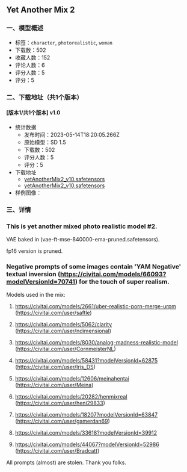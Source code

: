## Yet Another Mix 2
### 一、模型概述

- 标签：`character`, `photorealistic`, `woman`
- 下载数：502
- 收藏人数：152
- 评论人数：6
- 评分人数：5
- 评分：5

### 二、下载地址（共1个版本）

#### [版本1/共1个版本] v1.0

- 统计数据
  - 发布时间：2023-05-14T18:20:05.266Z
  - 原始模型：SD 1.5
  - 下载数：502
  - 评分人数：5
  - 评分：5
- 下载地址
  - [yetAnotherMix2_v10.safetensors](https://civitai.com/api/download/models/70717)
  - [yetAnotherMix2_v10.safetensors](https://civitai.com/api/download/models/70717?type=Model&format=SafeTensor&size=full&fp=fp32)
- 样例图像：

### 三、详情
<h3>This is yet another mixed photo realistic model #2.</h3><p></p><p>VAE baked in (vae-ft-mse-840000-ema-pruned.safetensors).</p><p>fp16 version is pruned.</p><p></p><h3><strong>Negative prompts of some images contain 'YAM Negative' textual inversion (</strong><a target="_blank" rel="ugc" href="https://civitai.com/models/66093?modelVersionId=70741"><strong>https://civitai.com/models/66093?modelVersionId=70741</strong></a><strong>) for the touch of super realism.</strong></h3><p></p><p>Models used in the mix:</p><ol><li><p><a target="_blank" rel="ugc" href="https://civitai.com/models/2661/uber-realistic-porn-merge-urpm">https://civitai.com/models/2661/uber-realistic-porn-merge-urpm</a> (<a target="_blank" rel="ugc" href="https://civitai.com/user/saftle">https://civitai.com/user/saftle</a>)</p></li><li><p><a target="_blank" rel="ugc" href="https://civitai.com/models/5062/clarity">https://civitai.com/models/5062/clarity</a> (<a target="_blank" rel="ugc" href="https://civitai.com/user/ndimensional">https://civitai.com/user/ndimensional</a>)</p></li><li><p><a target="_blank" rel="ugc" href="https://civitai.com/models/8030/analog-madness-realistic-model">https://civitai.com/models/8030/analog-madness-realistic-model</a> (<a target="_blank" rel="ugc" href="https://civitai.com/user/CornmeisterNL">https://civitai.com/user/CornmeisterNL</a>)</p></li><li><p><a target="_blank" rel="ugc" href="https://civitai.com/models/58431?modelVersionId=62875">https://civitai.com/models/58431?modelVersionId=62875</a> (<a target="_blank" rel="ugc" href="https://civitai.com/user/Iris_DS">https://civitai.com/user/Iris_DS</a>)</p></li><li><p><a target="_blank" rel="ugc" href="https://civitai.com/models/12606/meinahentai">https://civitai.com/models/12606/meinahentai</a> (<a target="_blank" rel="ugc" href="https://civitai.com/user/Meina">https://civitai.com/user/Meina</a>)</p></li><li><p><a target="_blank" rel="ugc" href="https://civitai.com/models/20282/henmixreal">https://civitai.com/models/20282/henmixreal</a> (<a target="_blank" rel="ugc" href="https://civitai.com/user/heni29833">https://civitai.com/user/heni29833</a>)</p></li><li><p><a target="_blank" rel="ugc" href="https://civitai.com/models/18207?modelVersionId=63847">https://civitai.com/models/18207?modelVersionId=63847</a> (<a target="_blank" rel="ugc" href="https://civitai.com/user/gamerdan69">https://civitai.com/user/gamerdan69</a>)</p></li><li><p><a target="_blank" rel="ugc" href="https://civitai.com/models/33618?modelVersionId=39912">https://civitai.com/models/33618?modelVersionId=39912</a></p></li><li><p><a target="_blank" rel="ugc" href="https://civitai.com/models/44067?modelVersionId=52986">https://civitai.com/models/44067?modelVersionId=52986</a> (<a target="_blank" rel="ugc" href="https://civitai.com/user/Bradcatt">https://civitai.com/user/Bradcatt</a>)</p><p></p></li></ol><p>All prompts (almost) are stolen. Thank you folks.</p>